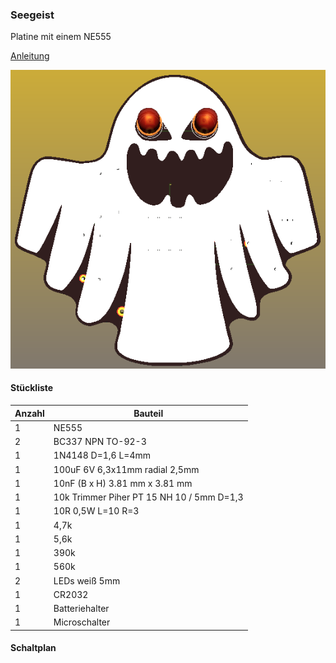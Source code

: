 ### Seegeist

Platine mit einem NE555


[Anleitung](https://github.com/frankyhub/Loetkurs/blob/master/L7-Seegeist/Seegeist%20Platine%20best%C3%BCcken.pdf)

![image](https://github.com/frankyhub/Loetkurs/blob/master/L7-Seegeist/Seegeist-Bild.png)


#### Stückliste                                            

|Anzahl| Bauteil                                   |
|------|-------------------------------------------|
|     1|NE555                                      |
|     2|BC337 NPN TO-92-3                          |
|     1|1N4148 D=1,6 L=4mm                         |
|     1|100uF 6V 6,3x11mm radial 2,5mm             |
|     1|10nF (B x H) 3.81 mm x 3.81 mm             |
|     1|10k Trimmer Piher PT 15 NH 10 / 5mm D=1,3  |
|     1|10R 0,5W L=10 R=3                          |
|     1|4,7k                                       |
|     1|5,6k                                       |
|     1|390k                                       |
|     1|560k                                       |
|     2|LEDs weiß 5mm                              |
|     1|CR2032                                     |
|     1|Batteriehalter                             |
|     1|Microschalter                              |


#### Schaltplan
